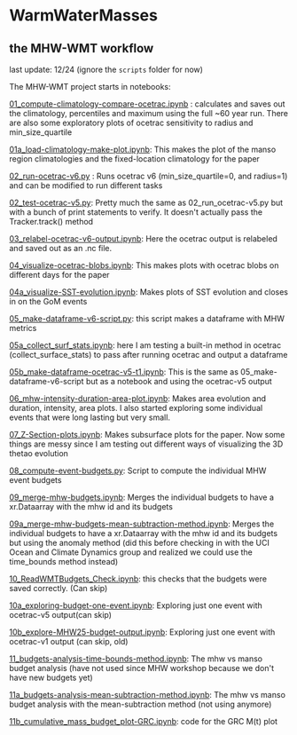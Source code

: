 # WarmWaterMasses

## the MHW-WMT workflow 
last update: 12/24 (ignore the `scripts` folder for now)

The MHW-WMT project starts in notebooks:

[01_compute-climatology-compare-ocetrac.ipynb](https://github.com/marianatorres4/WarmWaterMasses/blob/main/notebooks/01_compute-climatology-compare-ocetrac.ipynb "01_compute-climatology-compare-ocetrac.ipynb") : calculates and saves out the climatology, percentiles and maximum using the full ~60 year run. There are also some exploratory plots of ocetrac sensitivity to radius and min_size_quartile

[01a_load-climatology-make-plot.ipynb](https://github.com/marianatorres4/WarmWaterMasses/blob/main/notebooks/01a_load-climatology-make-plot.ipynb "01a_load-climatology-make-plot.ipynb"): This makes the plot of the manso region climatologies and the fixed-location climatology for the paper

[02_run-ocetrac-v6.py](https://github.com/marianatorres4/WarmWaterMasses/blob/main/notebooks/02_run-ocetrac-v6.py "02_run-ocetrac-v6.py") : Runs ocetrac v6 (min_size_quartile=0, and radius=1) and can be modified to run different tasks

[02_test-ocetrac-v5.py](https://github.com/marianatorres4/WarmWaterMasses/blob/main/notebooks/02_test-ocetrac-v5.py "02_test-ocetrac-v5.py"): Pretty much the same as 02_run_ocetrac-v5.py but with a bunch of print statements to verify. It doesn't actually pass the Tracker.track() method

[03_relabel-ocetrac-v6-output.ipynb](https://github.com/marianatorres4/WarmWaterMasses/blob/main/notebooks/03_relabel-ocetrac-v6-output.ipynb "03_relabel-ocetrac-v6-output.ipynb"): Here the ocetrac output is relabeled and saved out as an .nc file. 

[04_visualize-ocetrac-blobs.ipynb](https://github.com/marianatorres4/WarmWaterMasses/blob/main/notebooks/04_visualize-ocetrac-blobs.ipynb "04_visualize-ocetrac-blobs.ipynb"): This makes plots with ocetrac blobs on different days for the paper

[04a_visualize-SST-evolution.ipynb](https://github.com/marianatorres4/WarmWaterMasses/blob/main/notebooks/04a_visualize-SST-evolution.ipynb "04a_visualize-SST-evolution.ipynb"): Makes plots of SST evolution and closes in on the GoM events

[05_make-dataframe-v6-script.py](https://github.com/marianatorres4/WarmWaterMasses/blob/main/notebooks/05_make-dataframe-v6-script.py "05_make-dataframe-v6-script.py"): this script makes a dataframe with MHW metrics

[05a_collect_surf_stats.ipynb](https://github.com/marianatorres4/WarmWaterMasses/blob/main/notebooks/05a_collect_surf_stats.ipynb "05a_collect_surf_stats.ipynb"): here I am testing a built-in method in ocetrac (collect_surface_stats) to pass after running ocetrac and output a dataframe

[05b_make-dataframe-ocetrac-v5-t1.ipynb](https://github.com/marianatorres4/WarmWaterMasses/blob/main/notebooks/05b_make-dataframe-ocetrac-v5-t1.ipynb "05b_make-dataframe-ocetrac-v5-t1.ipynb"): This is the same as 05_make-dataframe-v6-script but as a notebook and using the ocetrac-v5 output

[06_mhw-intensity-duration-area-plot.ipynb](https://github.com/marianatorres4/WarmWaterMasses/blob/main/notebooks/06_mhw-intensity-duration-area-plot.ipynb "06_mhw-intensity-duration-area-plot.ipynb"): Makes area evolution and duration, intensity, area plots. I also started exploring some individual events that were long lasting but very small. 

[07_Z-Section-plots.ipynb](https://github.com/marianatorres4/WarmWaterMasses/blob/main/notebooks/07_Z-Section-plots.ipynb "07_Z-Section-plots.ipynb"): Makes subsurface plots for the paper. Now some things are messy since I am testing out different ways of visualizing the 3D thetao evolution

[08_compute-event-budgets.py](https://github.com/marianatorres4/WarmWaterMasses/blob/main/notebooks/08_compute-event-budgets.py "08_compute-event-budgets.py"): Script to compute the individual MHW event budgets

[09_merge-mhw-budgets.ipynb](https://github.com/marianatorres4/WarmWaterMasses/blob/main/notebooks/09_merge-mhw-budgets.ipynb "09_merge-mhw-budgets.ipynb"): Merges the individual budgets to have a xr.Dataarray with the mhw id and its budgets

[09a_merge-mhw-budgets-mean-subtraction-method.ipynb](https://github.com/marianatorres4/WarmWaterMasses/blob/main/notebooks/09a_merge-mhw-budgets-mean-subtraction-method.ipynb "09a_merge-mhw-budgets-mean-subtraction-method.ipynb"):  Merges the individual budgets to have a xr.Dataarray with the mhw id and its budgets but using the anomaly method (did this before checking in with the UCI Ocean and Climate Dynamics group and realized we could use the time_bounds method instead)

[10_ReadWMTBudgets_Check.ipynb](https://github.com/marianatorres4/WarmWaterMasses/blob/main/notebooks/10_ReadWMTBudgets_Check.ipynb "10_ReadWMTBudgets_Check.ipynb"): this checks that the budgets were saved correctly. (Can skip)

[10a_exploring-budget-one-event.ipynb](https://github.com/marianatorres4/WarmWaterMasses/blob/main/notebooks/10a_exploring-budget-one-event.ipynb "10a_exploring-budget-one-event.ipynb"): Exploring just one event with ocetrac-v5 output(can skip)

[10b_explore-MHW25-budget-output.ipynb](https://github.com/marianatorres4/WarmWaterMasses/blob/main/notebooks/10b_explore-MHW25-budget-output.ipynb "10b_explore-MHW25-budget-output.ipynb"): Exploring just one event with ocetrac-v1 output (can skip, old)

[11_budgets-analysis-time-bounds-method.ipynb](https://github.com/marianatorres4/WarmWaterMasses/blob/main/notebooks/11_budgets-analysis-time-bounds-method.ipynb "11_budgets-analysis-time-bounds-method.ipynb"): The mhw vs manso budget analysis (have not used since MHW workshop because we don't have new budgets yet)

[11a_budgets-analysis-mean-subtraction-method.ipynb](https://github.com/marianatorres4/WarmWaterMasses/blob/main/notebooks/11a_budgets-analysis-mean-subtraction-method.ipynb "11a_budgets-analysis-mean-subtraction-method.ipynb"): The mhw vs manso budget analysis with the mean-subtraction method (not using anymore)

[11b_cumulative_mass_budget_plot-GRC.ipynb](https://github.com/marianatorres4/WarmWaterMasses/blob/main/notebooks/11b_cumulative_mass_budget_plot-GRC.ipynb "11b_cumulative_mass_budget_plot-GRC.ipynb"): code for the GRC M(t) plot
